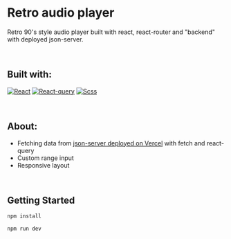 # Retro audio player

Retro 90's style audio player built with react, react-router and "backend" with deployed json-server.

</br>

## Built with:

[![React](https://img.shields.io/badge/React-black?style=flat-square&logo=react&color=lightgray)]()
[![React-query](https://img.shields.io/badge/-ReactQuery-black?style=flat-square&logo=react-query&color=00435b)]()
[![Scss](https://img.shields.io/badge/-Scss-black?style=flat-square&logo=sass&color=fff)]()

</br>

## About:

- Fetching data from [json-server deployed on Vercel](https://github.com/AnnQK/songs-db) with fetch and react-query
- Custom range input
- Responsive layout

</br>

## Getting Started

```bash
npm install
```

```bash
npm run dev
```
